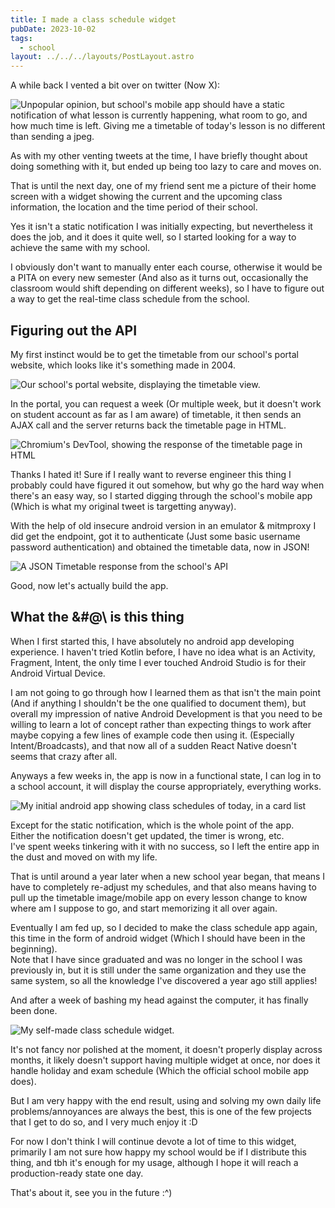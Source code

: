 ```yaml
---
title: I made a class schedule widget
pubDate: 2023-10-02
tags:
  - school
layout: ../../../layouts/PostLayout.astro
---
```

A while back I vented a bit over on twitter (Now X):

![Unpopular opinion, but school's mobile app should have a static notification of what lesson is currently happening, what room to go, and how much time is left. Giving me a timetable of today's lesson is no different than sending a jpeg.](twt.png)

As with my other venting tweets at the time, I have briefly thought about doing something with it, but ended up being too lazy to care and moves on.

That is until the next day, one of my friend sent me a picture of their home screen with a widget showing the current and the upcoming class information, the location and the time period of their school.

Yes it isn't a static notification I was initially expecting, but nevertheless it does the job, and it does it quite well, so I started looking for a way to achieve the same with my school.

I obviously don't want to manually enter each course, otherwise it would be a PITA on every new semester (And also as it turns out, occasionally the classroom would shift depending on different weeks), so I have to figure out a way to get the real-time class schedule from the school.

## Figuring out the API
My first instinct would be to get the timetable from our school's portal website, which looks like it's something made in 2004.

![Our school's portal website, displaying the timetable view.](portal1.png)

In the portal, you can request a week (Or multiple week, but it doesn't work on student account as far as I am aware) of timetable, it then sends an AJAX call and the server returns back the timetable page in HTML.

![Chromium's DevTool, showing the response of the timetable page in HTML](portal2.png)

Thanks I hated it! Sure if I really want to reverse engineer this thing I probably could have figured it out somehow, but why go the hard way when there's an easy way, so I started digging through the school's mobile app (Which is what my original tweet is targetting anyway).

With the help of old insecure android version in an emulator & mitmproxy I did get the endpoint, got it to authenticate (Just some basic username password authentication) and obtained the timetable data, now in JSON!

![A JSON Timetable response from the school's API](ttjson.png)

Good, now let's actually build the app.

## What the &#@\ is this thing
When I first started this, I have absolutely no android app developing experience. I haven't tried Kotlin before, I have no idea what is an Activity, Fragment, Intent, the only time I ever touched Android Studio is for their Android Virtual Device.

I am not going to go through how I learned them as that isn't the main point (And if anything I shouldn't be the one qualified to document them), but overall my impression of native Android Development is that you need to be willing to learn a lot of concept rather than expecting things to work after maybe copying a few lines of example code then using it. (Especially Intent/Broadcasts), and that now all of a sudden React Native doesn't seems that crazy after all.

Anyways a few weeks in, the app is now in a functional state, I can log in to a school account, it will display the course appropriately, everything works.

![My initial android app showing class schedules of today, in a card list](oldwidget.png)

Except for the static notification, which is the whole point of the app.  
Either the notification doesn't get updated, the timer is wrong, etc.  
I've spent weeks tinkering with it with no success, so I left the entire app in the dust and moved on with my life.

That is until around a year later when a new school year began, that means I have to completely re-adjust my schedules, and that also means having to pull up the timetable image/mobile app on every lesson change to know where am I suppose to go, and start memorizing it all over again.

Eventually I am fed up, so I decided to make the class schedule app again, this time in the form of android widget (Which I should have been in the beginning).  
Note that I have since graduated and was no longer in the school I was previously in, but it is still under the same organization and they use the same system, so all the knowledge I've discovered a year ago still applies!

And after a week of bashing my head against the computer, it has finally been done.

![My self-made class schedule widget.](widget.png)

It's not fancy nor polished at the moment, it doesn't properly display across months, it likely doesn't support having multiple widget at once, nor does it handle holiday and exam schedule (Which the official school mobile app does).

But I am very happy with the end result, using and solving my own daily life problems/annoyances are always the best, this is one of the few projects that I get to do so, and I very much enjoy it :D

For now I don't think I will continue devote a lot of time to this widget, primarily I am not sure how happy my school would be if I distribute this thing, and tbh it's enough for my usage, although I hope it will reach a production-ready state one day.

That's about it, see you in the future :^)